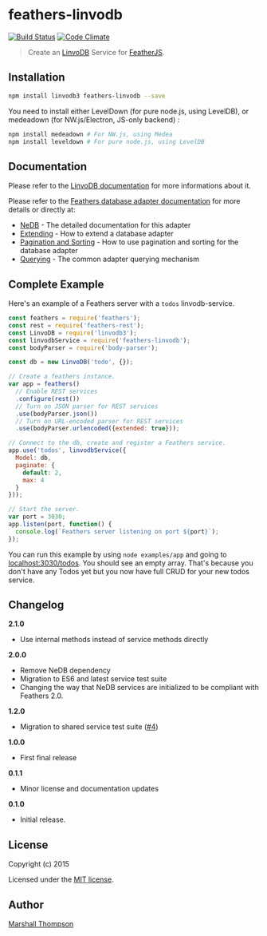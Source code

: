 # feathers-linvodb

[![Build Status](https://travis-ci.org/leeroybrun/feathers-linvodb.png?branch=master)](https://travis-ci.org/feathersjs/feathers-linvodb)
[![Code Climate](https://codeclimate.com/github/leeroybrun/feathers-linvodb.png)](https://codeclimate.com/github/feathersjs/feathers-linvodb)

> Create an [LinvoDB](https://github.com/Ivshti/linvodb3) Service for [FeatherJS](https://github.com/feathersjs).


## Installation

```bash
npm install linvodb3 feathers-linvodb --save
```

You need to install either LevelDown (for pure node.js, using LevelDB), or medeadown (for NW.js/Electron, JS-only backend) :

```bash
npm install medeadown # For NW.js, using Medea
npm install leveldown # For pure node.js, using LevelDB
```

## Documentation

Please refer to the [LinvoDB documentation](https://github.com/Ivshti/linvodb3) for more informations about it.

Please refer to the [Feathers database adapter documentation](http://docs.feathersjs.com/databases/readme.html) for more details or directly at:

- [NeDB](http://docs.feathersjs.com/databases/nedb.html) - The detailed documentation for this adapter
- [Extending](http://docs.feathersjs.com/databases/extending.html) - How to extend a database adapter
- [Pagination and Sorting](http://docs.feathersjs.com/databases/pagination.html) - How to use pagination and sorting for the database adapter
- [Querying](http://docs.feathersjs.com/databases/querying.html) - The common adapter querying mechanism


## Complete Example

Here's an example of a Feathers server with a `todos` linvodb-service.

```js
const feathers = require('feathers');
const rest = require('feathers-rest');
const LinvoDB = require('linvodb3');
const linvodbService = require('feathers-linvodb');
const bodyParser = require('body-parser');

const db = new LinvoDB('todo', {});

// Create a feathers instance.
var app = feathers()
  // Enable REST services
  .configure(rest())
  // Turn on JSON parser for REST services
  .use(bodyParser.json())
  // Turn on URL-encoded parser for REST services
  .use(bodyParser.urlencoded({extended: true}));

// Connect to the db, create and register a Feathers service.
app.use('todos', linvodbService({
  Model: db,
  paginate: {
    default: 2,
    max: 4
  }
}));

// Start the server.
var port = 3030;
app.listen(port, function() {
  console.log(`Feathers server listening on port ${port}`);
});
```

You can run this example by using `node examples/app` and going to [localhost:3030/todos](http://localhost:3030/todos). You should see an empty array. That's because you don't have any Todos yet but you now have full CRUD for your new todos service.

## Changelog

__2.1.0__

- Use internal methods instead of service methods directly

__2.0.0__

- Remove NeDB dependency
- Migration to ES6 and latest service test suite
- Changing the way that NeDB services are initialized to be compliant with Feathers 2.0.

__1.2.0__

- Migration to shared service test suite ([#4](https://github.com/feathersjs/feathers-nedb/pull/4))

__1.0.0__

- First final release

__0.1.1__

- Minor license and documentation updates

__0.1.0__

- Initial release.


## License

Copyright (c) 2015

Licensed under the [MIT license](LICENSE).


## Author

[Marshall Thompson](https://github.com/marshallswain)
